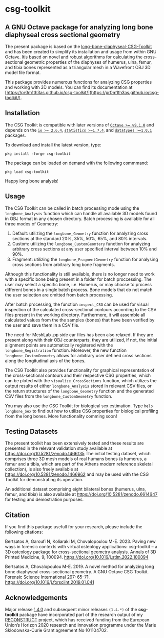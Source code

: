# csg-toolkit

## A GNU Octave package for analyzing long bone diaphyseal cross sectional geometry

The present package is based on the [long-bone-diaphyseal-CSG-Toolkit](https://github.com/pr0m1th3as/long-bone-diaphyseal-CSG-Toolkit)
and has been created to simplify its installation and usage from within GNU Octave. Itis based on novel and robust algorithms for
calculating the cross-sectional geometric properties of the diaphyses of humerus, ulna, femur, and tibia bones represented as a
triangular mesh in a Wavefront OBJ 3D model file format.

This package provides numerous functions for analyzing CSG properties and working with 3D models. You can find its documentation at
[https://pr0m1th3as.github.io/csg-toolkit/](https://pr0m1th3as.github.io/csg-toolkit/).

## Installation

The CSG Toolkit is compatible with later versions of [`Octave >= v9.1.0`](https://octave.org/) and depends on the 
[`io >= 2.6.4`](https://gnu-octave.github.io/packages/io/), [`statistics >=1.7.4`](https://gnu-octave.github.io/packages/statistics/),
and [`datatypes >=1.0.1`](https://github.com/pr0m1th3as/datatypes/) packages.

To download and install the latest version, type:

 `pkg install -forge csg-toolkit`

The package can be loaded on demand with the following commmand:

 `pkg load csg-toolkit`

Happy long bone analysis!

## Usage

The CSG Toolkit can be called in batch processing mode using the `longbone_Analysis`
function which can handle all available 3D models found in OBJ format in any chosen
directory.  Batch processing is available for all three modes of Geometry:

1. Default:  utilizing the `longbone_Geometry` function for analyzing cross sections
at the standard 20%, 35%, 50%, 65%, and 80% intervals.
2. Custom:   utilizing the `longbone_CustomGeomtery` function for analyzing arbitrary
cross sections at any user specified interval between 10% and 90%.
3. Fragment: utilizing the `longbone_FragmentGeometry` function for analysing cross
sections from arbitrary long bone fragments.

Although this functionality is still available, there is no longer need to work with
a specific bone being present in a folder for batch proccessing. The user may select
a specific bone, i.e. Humerus, or may choose to process different bones in a single
batch process. Bone models that do not match the user selection are omitted from
batch processing.

After batch processing, the function `inspect_CSG` can be used for visual inspection
of the calculated cross-sectional contours according to the CSV files present in the
working directory. Furthermore, it will assemble all calculated values from the
the samples (bones) that have been verified by the user and save them in a CSV file.

The need for MeshLab .pp side car files has been also relaxed. If they are present
along with their OBJ counterparts, they are utilized, if not, the initial alignment
points are automatically registered with the `longbone_Registration` function.
Moreover, the new function `longbone_CustomGeometry` allows for arbitrary user
defined cross sections along the longitudinal axis of the bones.

The CSG Toolkit also provides functionality for graphical representation of the
cross-sectional contours and their respective CSG properties, which can be ploted
with the `visualize_CrossSections` function, which utilizes the output results of
either `longbone_Analysis` stored in relevant CSV files, or the return structures
of the `longbone_Geometry` function and the generated CSV files from the
`longbone_CustomGeometry` function.

You may also use the CSG Toolkit for biological sex estimation.
Type `help longbone_Sex` to find out how to utilize CSG properties for biological
profiling from the long bones. More functionality comming soon!

## Testing Datasets

The present toolkit has been extensively tested and these results are presented
in the relevant validation study available at https://doi.org/10.5281/zenodo.1466135
The initial testing dataset, which comprises three 3D mesh models of real humans
bones (a humerus, a femur and a tibia, which are part of the Athens modern reference
skeletal collection), is also freely available at https://doi.org/10.5281/zenodo.1466962
and may be used with the CSG Toolkit for demonstrating its operation. 

An additional dataset comprising eight bilateral bones (humerus, ulna, femur, and
tibia) is also available at https://doi.org/10.5281/zenodo.6614647 for testing and
demostration purposes.

## Citation

If you find this package usefull for your research, please include the following citations:

Bertsatos A, Garoufi N, Koliaraki M, Chovalopoulou M-E. 2023. Paving new ways in forensic contexts with virtual osteology applications: csg-toolkit – a 3D osteology package for cross-sectional geometry analysis. Annals of 3D Printed Medicine, 9, 100094. https://doi.org/10.1016/j.stlm.2022.100094

Bertsatos A, Chovalopoulou M-E. 2019. A novel method for analyzing long bone diaphyseal 
cross-sectional geometry. A GNU Octave CSG Toolkit. Forensic Science International 297: 65–71. 
https://doi.org/10.1016/j.forsciint.2019.01.041

## Acknowledgements

Major release [1.4.0](https://github.com/pr0m1th3as/csg-toolkit/releases/tag/v1.4.0) and subsequent minor releases `(1.4.*)` of the **csg-toolkit** package have incorporated part of the research output of my [RECONSTRUCT](https://www.physicalanthropology.gr/reconstruct.php) project, which has received funding from the European Union’s Horizon 2020 research and innovation programme under the Marie Sklodowska-Curie Grant agreement No 101104702.
